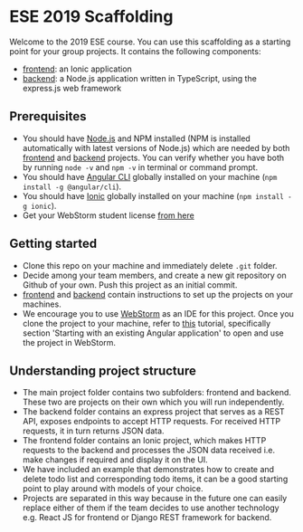 # ESE 2019 Scaffolding
Welcome to the 2019 ESE course. You can use this scaffolding as a starting point for your group projects. It contains the following components:
- [frontend](https://github.com/JoelNiklaus/ESE-2019-Scaffolding/tree/master/frontend): an Ionic application
- [backend](https://github.com/JoelNiklaus/ESE-2019-Scaffolding/tree/master/backend): a Node.js application written in TypeScript, using the express.js web framework 

## Prerequisites
- You should have [Node.js](https://nodejs.org/en/) and NPM installed (NPM is installed automatically with latest versions of Node.js) which are needed by both [frontend](https://github.com/JoelNiklaus/ESE-2019-Scaffolding/tree/master/frontend) and [backend](https://github.com/JoelNiklaus/ESE-2019-Scaffolding/tree/master/backend) projects. You can verify whether you have both by running `node -v` and `npm -v` in terminal or command prompt.
- You should have [Angular CLI](https://cli.angular.io/) globally installed on your machine (`npm install -g @angular/cli`).
- You should have [Ionic](https://ionicframework.com/) globally installed on your machine (`npm install -g ionic`).
- Get your WebStorm student license [from here](https://www.jetbrains.com/shop/eform/students) 

## Getting started
- Clone this repo on your machine and immediately delete `.git` folder.
- Decide among your team members, and create a new git repository on Github of your own. Push this project as an initial commit.
- [frontend](https://github.com/JoelNiklaus/ESE-2019-Scaffolding/tree/master/frontend) and [backend](https://github.com/JoelNiklaus/ESE-2019-Scaffolding/tree/master/backend) contain instructions to set up the projects on your machines.
- We encourage you to use [WebStorm](https://www.jetbrains.com/webstorm/) as an IDE for this project. Once you clone the project to your machine, refer to [this](https://www.jetbrains.com/help/webstorm/angular.html) tutorial, specifically section 'Starting with an existing Angular application' to open and use the project in WebStorm. 

## Understanding project structure
- The main project folder contains two subfolders: frontend and backend. These two are projects on their own which you will run independently. 
- The backend folder contains an express project that serves as a REST API, exposes endpoints to accept HTTP requests. For received HTTP requests, it in turn returns JSON data.
- The frontend folder contains an Ionic project, which makes HTTP requests to the backend and processes the JSON data received i.e. make changes if required and display it on the UI.
- We have included an example that demonstrates how to create and delete todo list and corresponding todo items, it can be a good starting point to play around with models of your choice.
- Projects are separated in this way because in the future one can easily replace either of them if the team decides to use another technology e.g. React JS for frontend or Django REST framework for backend.
